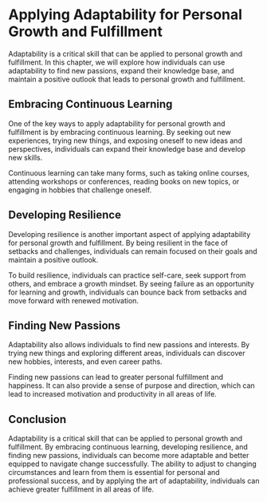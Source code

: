 Applying Adaptability for Personal Growth and Fulfillment
=====================================================================================================================================

Adaptability is a critical skill that can be applied to personal growth and fulfillment. In this chapter, we will explore how individuals can use adaptability to find new passions, expand their knowledge base, and maintain a positive outlook that leads to personal growth and fulfillment.

Embracing Continuous Learning
-----------------------------

One of the key ways to apply adaptability for personal growth and fulfillment is by embracing continuous learning. By seeking out new experiences, trying new things, and exposing oneself to new ideas and perspectives, individuals can expand their knowledge base and develop new skills.

Continuous learning can take many forms, such as taking online courses, attending workshops or conferences, reading books on new topics, or engaging in hobbies that challenge oneself.

Developing Resilience
---------------------

Developing resilience is another important aspect of applying adaptability for personal growth and fulfillment. By being resilient in the face of setbacks and challenges, individuals can remain focused on their goals and maintain a positive outlook.

To build resilience, individuals can practice self-care, seek support from others, and embrace a growth mindset. By seeing failure as an opportunity for learning and growth, individuals can bounce back from setbacks and move forward with renewed motivation.

Finding New Passions
--------------------

Adaptability also allows individuals to find new passions and interests. By trying new things and exploring different areas, individuals can discover new hobbies, interests, and even career paths.

Finding new passions can lead to greater personal fulfillment and happiness. It can also provide a sense of purpose and direction, which can lead to increased motivation and productivity in all areas of life.

Conclusion
----------

Adaptability is a critical skill that can be applied to personal growth and fulfillment. By embracing continuous learning, developing resilience, and finding new passions, individuals can become more adaptable and better equipped to navigate change successfully. The ability to adjust to changing circumstances and learn from them is essential for personal and professional success, and by applying the art of adaptability, individuals can achieve greater fulfillment in all areas of life.

